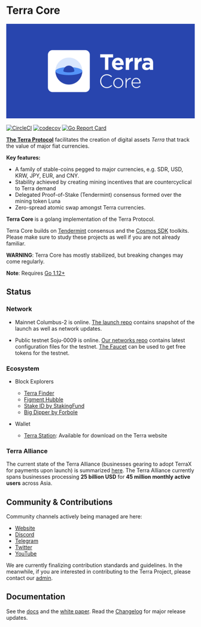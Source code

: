 # Terra Core
![banner](docs/terra-core.png)

[![CircleCI](https://circleci.com/gh/terra-project/core/tree/develop.svg?style=svg&circle-token=9d02a374fccebf599abb8ae363c30e33d45acc6d)](https://circleci.com/gh/terra-project/core/tree/develop)
[![codecov](https://codecov.io/gh/terra-project/core/branch/develop/graph/badge.svg)](https://codecov.io/gh/terra-project/core)
[![Go Report Card](https://goreportcard.com/badge/github.com/terra-project/core)](https://goreportcard.com/report/github.com/terra-project/core)

**[The Terra Protocol](https://terra.money)** facilitates the creation of digital assets _Terra_ that track the value of major fiat currencies.

**Key features:**

- A family of stable-coins pegged to major currencies, e.g. SDR, USD, KRW, JPY, EUR, and CNY.
- Stability achieved by creating mining incentives that are countercyclical to Terra demand
- Delegated Proof-of-Stake (Tendermint) consensus formed over the mining token Luna
- Zero-spread atomic swap amongst Terra currencies.

**Terra Core** is a golang implementation of the Terra Protocol.

Terra Core builds on [Tendermint](https://github.com/tendermint/tendermint) consensus and the [Cosmos SDK](https://github.com/cosmos/cosmos-sdk) toolkits. Please make sure to study these projects as well if you are not already familiar.

**WARNING**: Terra Core has mostly stabilized, but breaking changes may come regularly.

**Note**: Requires [Go 1.12+](https://golang.org/dl/)

## Status

### Network

- Mainnet Columbus-2 is online. [The launch repo](https://github.com/terra-project/launch) contains snapshot of the launch as well as network updates. 

- Public testnet Soju-0009 is online. [Our networks repo](https://github.com/terra-project/networks) contains latest configuration files for the testnet. [The Faucet](https://faucet.terra.money) can be used to get free tokens for the testnet. 


### Ecosystem

- Block Explorers
    - [Terra Finder](https://finder.terra.money)
    - [Figment Hubble](https://hubble.figment.network/terra/chains/columbus-1)
    - [Stake ID by StakingFund](https://terra.stake.id)
    - [Big Dipper by Forbole](https://terra.bigdipper.live/)

- Wallet 
    - [Terra Station](https://terra.money): Available for download on the Terra website


### Terra Alliance

The current state of the Terra Alliance (businesses gearing to adopt TerraX for payments upon launch) is summarized [here](https://medium.com/terra-money/state-of-the-terra-alliance-d7f3ff8f6411?fbclid=IwAR2xyZ2sRi_gTHeNPH8tL_VoXpvmDq3sdWMwXaSQCAbHhQGhIEx-yHxWRio). The Terra Alliance currently spans businesses processing **25 billion USD** for **45 million monthly active users** across Asia. 


## Community & Contributions

Community channels actively being managed are here:
- [Website](https://terra.money/)
- [Discord](https://discord.gg/vutpqa)
- [Telegram](https://t.me/terra_announcements)
- [Twitter](https://twitter.com/terra_money)
- [YouTube](https://goo.gl/3G4T1z)

We are currently finalizing contribution standards and guidelines. In the meanwhile, if you are interested in contributing to the Terra Project, please contact our [admin](mailto:core@terra.money).

## Documentation

See the [docs](https://docs.terra.money) and the [white paper](https://terra.money/static/Terra_White_Paper.pdf). Read the [Changelog](./CHANGELOG.md) for major release updates.
